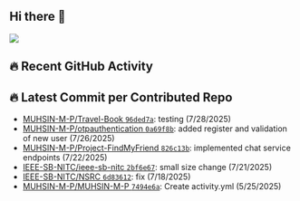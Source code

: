 ## Hi there 👋
![](https://komarev.com/ghpvc/?username=MUHSIN-M-P&color=brightgreen&style=plastic)

## 🔥 Recent GitHub Activity
<!--START_CONTRIBUTED_REPOS-->
## 🔥 Latest Commit per Contributed Repo
- [MUHSIN-M-P/Travel-Book `96ded7a`](https://github.com/MUHSIN-M-P/Travel-Book/commit/96ded7a72780b6127a46586e158793d0fe448d2e): testing (7/28/2025)
- [MUHSIN-M-P/otpauthentication `0a69f8b`](https://github.com/MUHSIN-M-P/otpauthentication/commit/0a69f8bed70d9a1ff7bb63e4ce1ba190548cf38a): added register and validation of new user (7/26/2025)
- [MUHSIN-M-P/Project-FindMyFriend `826c13b`](https://github.com/MUHSIN-M-P/Project-FindMyFriend/commit/826c13b3e5f817c94d9d896d69394b8b2217da8a): implemented chat service endpoints (7/22/2025)
- [IEEE-SB-NITC/ieee-sb-nitc `2bf6e67`](https://github.com/IEEE-SB-NITC/ieee-sb-nitc/commit/2bf6e6749bfa54b658e11dee8fbd2409490d7628): small size change (7/21/2025)
- [IEEE-SB-NITC/NSRC `6d83612`](https://github.com/IEEE-SB-NITC/NSRC/commit/6d8361275397337193b7174283bf9b3c8d3a1510): fix (7/18/2025)
- [MUHSIN-M-P/MUHSIN-M-P `7494e6a`](https://github.com/MUHSIN-M-P/MUHSIN-M-P/commit/7494e6ada2b25979604fd17f07543a39f52b7148): Create activity.yml (5/25/2025)
<!--END_CONTRIBUTED_REPOS-->


<!--
**MUHSIN-M-P/MUHSIN-M-P** is a ✨ _special_ ✨ repository because its `README.md` (this file) appears on your GitHub profile.

Here are some ideas to get you started:

- 🔭 I’m currently working on ...
- 🌱 I’m currently learning ...
- 👯 I’m looking to collaborate on ...
- 🤔 I’m looking for help with ...
- 💬 Ask me about ...
- 📫 How to reach me: ...
- 😄 Pronouns: ...
- ⚡ Fun fact: ...
-->
